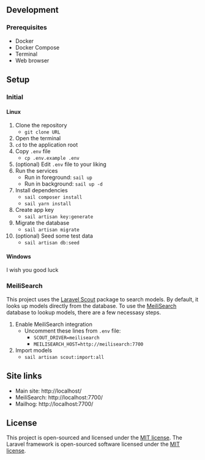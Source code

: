## Development
### Prerequisites
- Docker
- Docker Compose
- Terminal
- Web browser

## Setup
### Initial
#### Linux
1. Clone the repository
    - `git clone URL`
2. Open the terminal
3. `cd` to the application root
4. Copy `.env` file
    - `cp .env.example .env`
5. (optional) Edit `.env` file to your liking
6. Run the services
    - Run in foreground: `sail up`
    - Run in background: `sail up -d`
7. Install dependencies
    - `sail composer install`
    - `sail yarn install`
8. Create app key
    - `sail artisan key:generate`
9. Migrate the database
    - `sail artisan migrate`
10. (optional) Seed some test data
     - `sail artisan db:seed`      

#### Windows
I wish you good luck

### MeiliSearch
This project uses the [Laravel Scout](https://laravel.com/docs/8.x/scout) package to search models.
By default, it looks up models directly from the database.
To use the [MeiliSearch](https://www.meilisearch.com/) database to lookup models, there are a few necessasy steps.

1. Enable MeiliSearch integration
    - Uncomment these lines from `.env` file:
        - `SCOUT_DRIVER=meilisearch`
        - `MEILISEARCH_HOST=http://meilisearch:7700`
2. Import models
    - `sail artisan scout:import:all`

## Site links
- Main site: http://localhost/
- MeiliSearch: http://localhost:7700/
- Mailhog: http://localhost:7700/

## License
This project is open-sourced and licensed under the [MIT license](https://opensource.org/licenses/MIT).
The Laravel framework is open-sourced software licensed under the [MIT license](https://opensource.org/licenses/MIT).
